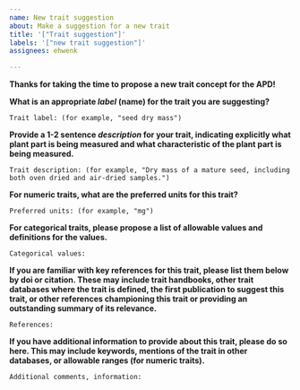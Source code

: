 ```yaml
---
name: New trait suggestion
about: Make a suggestion for a new trait
title: '["Trait suggestion"]'
labels: '["new trait suggestion"]'
assignees: ehwenk

---
```

**Thanks for taking the time to propose a new trait concept for the APD!**

**What is an appropriate *label* (name) for the trait you are suggesting?**

    Trait label: (for example, "seed dry mass")

**Provide a 1-2 sentence *description* for your trait, indicating explicitly what plant part is being measured and what characteristic of the plant part is being measured.**

    Trait description: (for example, "Dry mass of a mature seed, including both oven dried and air-dried samples.")

**For numeric traits, what are the preferred units for this trait?**

    Preferred units: (for example, "mg")

**For categorical traits, please propose a list of allowable values and definitions for the values.**

    Categorical values:

**If you are familiar with key references for this trait, please list them below by doi or citation. These may include trait handbooks, other trait databases where the trait is defined, the first publication to suggest this trait, or other references championing this trait or providing an outstanding summary of its relevance.**

    References:

**If you have additional information to provide about this trait, please do so here. This may include keywords, mentions of the trait in other databases, or allowable ranges (for numeric traits).**

    Additional comments, information:
